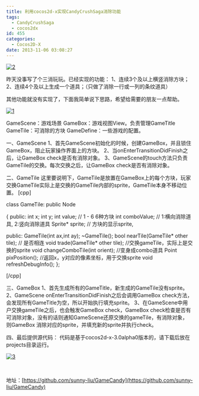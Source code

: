 ```yaml
---
title: 利用cocos2d-x实现CandyCrushSaga消除功能
tags:
  - CandyCrushSaga
  - cocos2dx
id: 455
categories:
  - Cocos2D-X
date: 2013-11-06 03:08:27
---
```


[![2](http://www.cocos2dev.com/wp-content/uploads/2013/11/2.png)](http://www.cocos2dev.com/wp-content/uploads/2013/11/2.png)

昨天没事写了个三消玩玩。已经实现的功能：
1、连续3个及以上横竖消除方块；
2、连续4个及以上生成一个道具；（只做了消除一行或一列的条纹道具）

其他功能就没有实现了，下面我简单说下思路，希望给需要的朋友一点帮助。

[![1](http://www.cocos2dev.com/wp-content/uploads/2013/11/1.png)](http://www.cocos2dev.com/wp-content/uploads/2013/11/1.png)

GameScene：游戏场景
GameBox：游戏视图View。负责管理GameTitle
GameTile：可消除的方块
GameDefine：一些游戏的配置。

一、GameScene
1、首先GameScene初始化的时候，创建GameBox，并且锁住GameBox，阻止玩家操作界面上的方块。
2、当onEnterTransitionDidFinish之后，让GameBox check是否有消除对象。
3、GameScene的touch方法只负责GameTile的交换。每次交换之后，让GameBox check是否有消除对象。

二、GameTile
这里要说明下，GameTile是放置在GameBox上的每个方块，玩家交换GameTile实际上是交换的GameTile内部的sprite，GameTile本身不移动位置。
[cpp]

class GameTile: public Node

{
public:
 int x;
 int y;
 int value; // 1 - 6 6种方块
 int comboValue; // 1:横向消除道具, 2:竖向消除道具
 Sprite* sprite; // 方块的显示sprite,

public:
 GameTile(int ax,int ay);
 ~GameTile();
 bool nearTile(GameTile* other tile); // 是否相连
 void trade(GameTile* other tile); //交换gameTile，实际上是交换的sprite
 void changeComboTile(int orient); //变身成combo道具
 Point pixPosition(); //返回x，y对应的像素坐标，用于交换sprite
 void refreshDebugInfo();
};

[/cpp]

三、GameBox
1、首先生成所有的GameTitle，新生成的GameTile没有sprite。
2、GameScene onEnterTransitionDidFinish之后会调用GameBox check方法，会发现所有GameTitle为空，所以开始执行填充sprite。
3、在GameScene中用户交换gameTile之后，也会触发GameBox check，GameBox check检查是否有可消除对象，没有的话则通知GameScene还原交换的gameTile，有消除对象，则GameBox 消除对应的sprite，并填充新的sprite并执行check。

四、最后提供源代码：
代码是基于cocos2d-x-3.0alpha0版本的，请下载后放在projects目录运行。

[![3](http://www.cocos2dev.com/wp-content/uploads/2013/11/3.png)](http://www.cocos2dev.com/wp-content/uploads/2013/11/3.png)

&nbsp;

地址：[https://github.com/sunny-liu/GameCandy](https://github.com/sunny-liu/GameCandy)